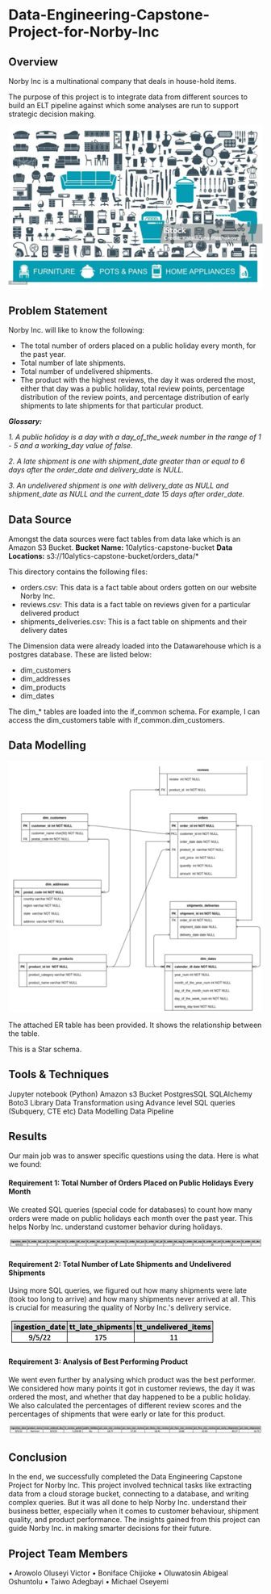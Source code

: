 # Data-Engineering-Capstone-Project-for-Norby-Inc

## Overview

Norby Inc is a multinational company that deals in house-hold items. 

The purpose of this project is to integrate data from different sources to build an ELT pipeline against which some analyses are run to support strategic decision making. 

![](introduction.jpeg)


## Problem Statement
Norby Inc. will like to know the following:

-	The total number of orders placed on a public holiday every month, for the past year.
-	Total number of late shipments.
-	Total number of undelivered shipments.
-	The product with the highest reviews, the day it was ordered the most, either that day was a public holiday, total review points, percentage distribution of the review points, and percentage distribution of early shipments to late shipments for that particular product.

**_Glossary:_**

_1.	A public holiday is a day with a day_of_the_week number in the range of 1 - 5 and a working_day value of false._

_2.	A late shipment is one with shipment_date greater than or equal to 6 days after the 
order_date and delivery_date is NULL._

_3.	An undelivered shipment is one with delivery_date as NULL and shipment_date as NULL and the current_date 15 days after order_date._

## Data Source
Amongst the data sources were fact tables from data lake which is an Amazon S3 Bucket.
**Bucket Name:** 10alytics-capstone-bucket
**Data Locations:** s3://10alytics-capstone-bucket/orders_data/* 

This directory contains the following files:
- orders.csv: This data is a fact table about orders gotten on our website Norby Inc. 
- reviews.csv: This data is a fact table on reviews given for a particular delivered product 
- shipments_deliveries.csv: This is a fact table on shipments and their delivery dates

The Dimension data were already loaded into the Datawarehouse which is a postgres database. These are listed below:
- dim_customers
- dim_addresses
- dim_products
- dim_dates

The dim_* tables are loaded into the if_common schema. For example, I can access the dim_customers table with if_common.dim_customers.

## Data Modelling

![](model.png)

The attached ER table has been provided. It shows the relationship between the table.

This is a Star schema.

## Tools & Techniques
Jupyter notebook (Python)
Amazon s3 Bucket
PostgresSQL
SQLAlchemy
Boto3 Library
Data Transformation using Advance level SQL queries (Subquery, CTE etc)
Data Modelling
Data Pipeline

## Results
Our main job was to answer specific questions using the data. Here is what we found:

#### Requirement 1: Total Number of Orders Placed on Public Holidays Every Month
We created SQL queries (special code for databases) to count how many orders were made on public holidays each month over the past year. This helps Norby Inc. understand customer behavior during holidays.

![](holiday_orders.png)

#### Requirement 2: Total Number of Late Shipments and Undelivered Shipments
Using more SQL queries, we figured out how many shipments were late (took too long to arrive) and how many shipments never arrived at all. This is crucial for measuring the quality of Norby Inc.'s delivery service.

![](aggregated_shipments.png)

#### Requirement 3: Analysis of Best Performing Product
We went even further by analysing which product was the best performer. We considered how many points it got in customer reviews, the day it was ordered the most, and whether that day happened to be a public holiday. We also calculated the percentages of different review scores and the percentages of shipments that were early or late for this product.

![](best_product.png)

## Conclusion
In the end, we successfully completed the Data Engineering Capstone Project for Norby Inc. This project involved technical tasks like extracting data from a cloud storage bucket, connecting to a database, and writing complex queries. But it was all done to help Norby Inc. understand their business better, especially when it comes to customer behaviour, shipment quality, and product performance. The insights gained from this project can guide Norby Inc. in making smarter decisions for their future.

## Project Team Members
•	Arowolo Oluseyi Victor
•	Boniface Chijioke
•	Oluwatosin Abigeal Oshuntolu
•	Taiwo Adegbayi
•	Michael Oseyemi

